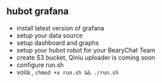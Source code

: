 ## hubot grafana

- install latest version of grafana
- setup your data source 
- setup dashboard and graphs
- setup your hubot robot for your BearyChat Team
- create S3 bucket, Qiniu uploader is coming soon
- configure run.sh 
- voila , `chmod +x run.sh && ./run.sh`
